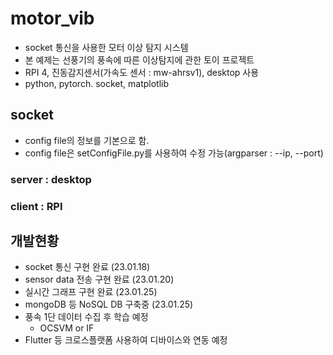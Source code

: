 # motor_vib
- socket 통신을 사용한 모터 이상 탐지 시스템
- 본 예제는 선풍기의 풍속에 따른 이상탐지에 관한 토이 프로젝트
- RPI 4, 진동감지센서(가속도 센서 : mw-ahrsv1), desktop 사용
- python, pytorch. socket, matplotlib


## socket
- config file의 정보를 기본으로 함.
- config file은 setConfigFile.py를 사용하여 수정 가능(argparser : --ip, --port)
### server : desktop
### client : RPI


## 개발현황
- socket 통신 구현 완료 (23.01.18)
- sensor data 전송 구현 완료 (23.01.20)
- 실시간 그래프 구현 완료 (23.01.25)
- mongoDB 등 NoSQL DB 구축중 (23.01.25)
- 풍속 1단 데이터 수집 후 학습 예정
  - OCSVM or IF
- Flutter 등 크로스플랫폼 사용하여 디바이스와 연동 예정
